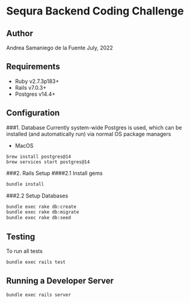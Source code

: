 # Sequra Backend Coding Challenge

## Author
Andrea Samaniego de la Fuente
July, 2022

## Requirements
* Ruby v2.7.3p183+
* Rails v7.0.3+
* Postgres v14.4+

## Configuration
###1. Database
Currently system-wide Postgres is used, which can be installed (and automatically run) via normal OS package managers
* MacOS
```
brew install postgres@14
brew services start postgres@14
```

###2. Rails Setup
####2.1 Install gems
```bash
bundle install
```
###2.2 Setup Databases
```bash
bundle exec rake db:create
bundle exec rake db:migrate
bundle exec rake db:seed
```

## Testing
To run all tests
```bash
bundle exec rails test
```

## Running a Developer Server
```bash
bundle exec rails server
```
